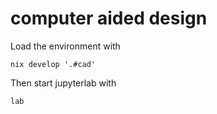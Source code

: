 # computer aided design

Load the environment with

    nix develop '.#cad'

Then start jupyterlab with

    lab